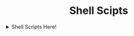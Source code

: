 <h1 align="center"> Shell Scipts </h1>

<details>
<summary> Shell Scripts Here! </summary>

### Powersheller

- Install Powershell on Linux

```shell
curl -s https://raw.githubusercontent.com/coloredbytes/jershs-scripts/main/shell/powersheller.sh | bash
```

### Push 2 Git

- Push Local Repos To GitHub or any cloud-repo site.

```shell
# Pull Script
curl -O https://raw.githubusercontent.com/coloredbytes/jershs-scripts/main/shell/push-to-github.sh

# Run Script
./push-to-github.sh
```
### Sig Create

-  Create Signature Header for shell and PowerShell scripts.

```shell
# Pull Script
curl -o https://raw.githubusercontent.com/coloredbytes/jershs-scripts/main/shell/sig-create.sh

# Run Script
./sig-create.sh
```
</details>
